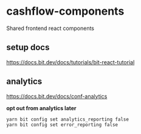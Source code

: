 # cashflow-components
Shared frontend react components

## setup docs
https://docs.bit.dev/docs/tutorials/bit-react-tutorial

## analytics
https://docs.bit.dev/docs/conf-analytics

**opt out from analytics later**
```
yarn bit config set analytics_reporting false
yarn bit config set error_reporting false
```
